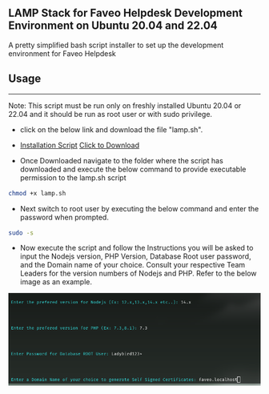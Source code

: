 ## LAMP Stack for Faveo Helpdesk Development Environment on Ubuntu 20.04 and 22.04

A pretty simplified bash script installer to set up the development environment for Faveo Helpdesk 

## Usage
___

Note: This script must be run only on freshly installed Ubuntu 20.04 or 22.04 and it should be run as root user or with sudo privilege.

* click on the below link and download the file "lamp.sh".

* [Installation Script](https://github.com/ladybirdweb/faveo-dev-lamp-stack/blob/main/contents/lamp.sh)
<a href="https://github.com/ladybirdweb/faveo-dev-lamp-stack/blob/main/contents/lamp.sh" download>Click to Download</a>

* Once Downloaded navigate to the folder where the script has downloaded and execute the below command to provide executable permission to the lamp.sh script

```sh
chmod +x lamp.sh
```
* Next switch to root user by executing the below command and enter the password when prompted.
```sh
sudo -s
```
* Now execute the script and follow the Instructions you will be asked to input the Nodejs version, PHP Version, Database Root user password, and the Domain name of your choice. Consult your respective Team Leaders for the version numbers of Nodejs and PHP. Refer to the below image as an example.

<img src="/images/prompt.png" alt="Prompt"/>